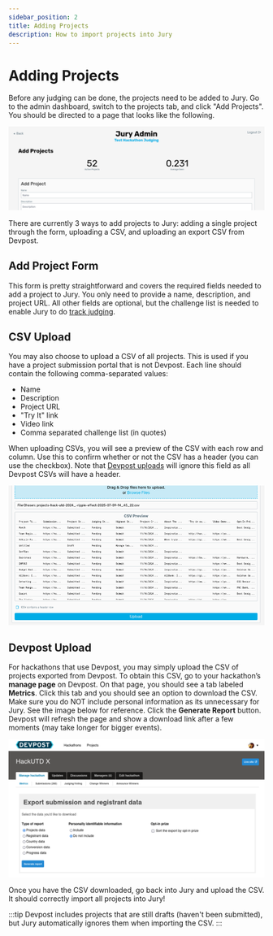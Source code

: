 ```yaml
---
sidebar_position: 2
title: Adding Projects
description: How to import projects into Jury
---
```


# Adding Projects

Before any judging can be done, the projects need to be added to Jury. Go to the admin dashboard, switch to the projects tab, and click "Add Projects". You should be directed to a page that looks like the following.

![Add Projects Page](./assets/add-projects.png)

There are currently 3 ways to add projects to Jury: adding a single project through the form, uploading a CSV, and uploading an export CSV from Devpost.

## Add Project Form

This form is pretty straightforward and covers the required fields needed to add a project to Jury. You only need to provide a name, description, and project URL. All other fields are optional, but the challenge list is needed to enable Jury to do [track judging](/docs/usage/admin/tracks).

## CSV Upload

You may also choose to upload a CSV of all projects. This is used if you have a project submission portal that is not Devpost. Each line should contain the following comma-separated values:

- Name
- Description
- Project URL
- "Try It" link
- Video link
- Comma separated challenge list (in quotes)

When uploading CSVs, you will see a preview of the CSV with each row and column. Use this to confirm whether or not the CSV has a header (you can use the checkbox). Note that [Devpost uploads](#devpost-upload) will ignore this field as all Devpost CSVs will have a header.

![CSV Upload Preview](./assets/csv-preview.png)

## Devpost Upload

For hackathons that use Devpost, you may simply upload the CSV of projects exported from Devpost. To obtain this CSV, go to your hackathon’s **manage page** on Devpost. On that page, you should see a tab labeled **Metrics**. Click this tab and you should see an option to download the CSV. Make sure you do NOT include personal information as its unnecessary for Jury. See the image below for reference. Click the **Generate Report** button. Devpost will refresh the page and show a download link after a few moments (may take longer for bigger events).

![Devpost Project Export Page](./assets/devpost-export.png)

Once you have the CSV downloaded, go back into Jury and upload the CSV. It should correctly import all projects into Jury!

:::tip
Devpost includes projects that are still drafts (haven't been submitted), but Jury automatically ignores them when importing the CSV.
:::
